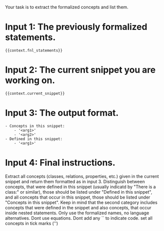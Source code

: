 Your task is to extract the formalized concepts and list them.

# Input 1: The previously formalized statements.

````
{{context.fnl_statements}}
````

# Input 2: The current snippet you are working on.

````
{{context.current_snippet}}
````

# Input 3: The output format.

````
- Concepts in this snippet:
    - '<arg1>'
    - '<arg2>'
- Defined in this snippet:
    - '<arg1>'
````

# Input 4: Final instructions.
Extract all concepts (classes, relations, properties, etc.) given in the current snippet and return them formatted as in input 3.
Distinguish between concepts, that were defined in this snippet (usually indicatd by "There is a class:" or similar), those should be listed under "Defined in this snippet", and all concepts that occur in this snippet, those should be listed under "Concepts in this snippet". Keep in mind that the second category includes concepts that were defined in the snippet and also concepts, that occur inside nested statements.
Only use the formalized names, no language alternatives. Dont use equations.
Dont add any `` to indicate code. set all concepts in tick marks ('')

